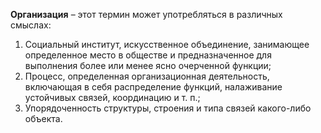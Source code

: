 **Организация** – этот термин может употребляться в различных смыслах:

1. Социальный институт, искусственное объединение, занимающее определенное место в обществе и предназначенное для выполнения более или менее ясно очерченной функции;
2. Процесс, определенная организационная деятельность, включающая в себя распределение функций, налаживание устойчивых связей, координацию и т. п.;
3. Упорядоченность структуры, строения и типа связей какого-либо объекта.